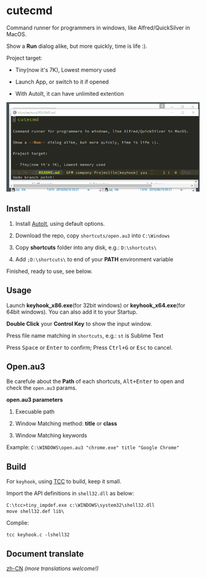 # cutecmd

Command runner for programmers in windows, like Alfred/QuickSilver in MacOS.

Show a **Run** dialog alike, but more quickly, time is life :).

Project target:

 - Tiny(now it's 7K), Lowest memory used

 - Launch App, or switch to it if opened

 - With AutoIt, it can have unlimited extention

![cutecmd snapshot](screenshot.gif)


## Install

1. Install [AutoIt](https://www.autoitscript.com/site/autoit/downloads/), using default options.

2. Download the repo, copy `shortcuts/open.au3` into `C:\Windows`

3. Copy **shortcuts** folder into any disk, e.g.: `D:\shortcuts\`

4. Add `;D:\shortcuts\` to end of your **PATH** environment variable

Finished, ready to use, see below.


## Usage

Launch **keyhook_x86.exe**(for 32bit windows) or **keyhook_x64.exe**(for 64bit windows). You can also add it to your Startup.

**Double Click** your **Control Key** to show the input window.

Press file name matching in `shortcuts`, e.g.: `st` is Sublime Text

Press <kbd>Space</kbd> or <kbd>Enter</kbd> to confirm; Press <kbd>Ctrl+G</kbd> or <kbd>Esc</kbd> to cancel.


## Open.au3

Be carefule about the **Path** of each shortcuts, <kbd>Alt+Enter</kbd> to open and check the `open.au3` params.

**open.au3 parameters**

1. Execuable path

2. Window Matching method: **title** or **class**

3. Window Matching keywords

Example: `C:\WINDOWS\open.au3 "chrome.exe" title "Google Chrome"`


## Build

For `keyhook`, using [TCC](http://bellard.org/tcc/) to build, keep it small.

Import the API definitions in `shell32.dll` as below:

    C:\tcc>tiny_impdef.exe c:\WINDOWS\system32\shell32.dll
    move shell32.def lib\

Complie:

    tcc keyhook.c -lshell32

## Document translate

[zh-CN](docs/README-zh-CN.md)
*(more translations welcome!)*





